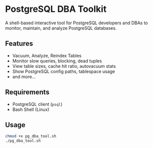 # PostgreSQL DBA Toolkit

A shell-based interactive tool for PostgreSQL developers and DBAs to monitor, maintain, and analyze PostgreSQL databases.

## Features

- Vacuum, Analyze, Reindex Tables
- Monitor slow queries, blocking, dead tuples
- View table sizes, cache hit ratio, autovacuum stats
- Show PostgreSQL config paths, tablespace usage
- and more...

## Requirements

- PostgreSQL client (`psql`)
- Bash Shell (Linux)

## Usage

```bash
chmod +x pg_dba_tool.sh
./pg_dba_tool.sh
